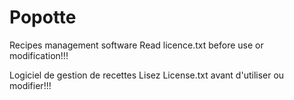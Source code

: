 # Popotte
Recipes management software
Read licence.txt before use or modification!!!

Logiciel de gestion de recettes
Lisez License.txt avant d'utiliser ou modifier!!!
